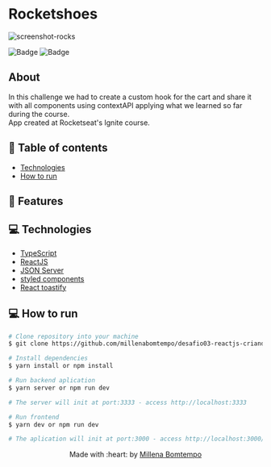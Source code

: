 # Rocketshoes
![screenshot-rocks](https://user-images.githubusercontent.com/47898033/179369505-b6205a87-03ba-46d1-931c-35171b3a691b.png)

![Badge](https://img.shields.io/badge/since-2022-blue?style=flat-square)
![Badge](https://img.shields.io/badge/status-finalizado-green?style=flat-square)

## About
In this challenge we had to create a custom hook for the cart and share it with all components using contextAPI applying what we learned so far during the course.  
App created at Rocketseat's Ignite course.

## :pushpin: Table of contents

- [Technologies](#computer-technologies)
- [How to run](#construction_worker-how-to-run)

## :memo: Features

## :computer: Technologies
- [TypeScript](https://www.typescriptlang.org/)
- [ReactJS](https://pt-br.reactjs.org/)
- [JSON Server](https://www.npmjs.com/package/json-server)
- [styled components](https://styled-components.com/)
- [React toastify](https://fkhadra.github.io/react-toastify/introduction)

## :computer: How to run

```bash
# Clone repository into your machine
$ git clone https://github.com/millenabomtempo/desafio03-reactjs-criando-um-hook-de-carrinho-de-compras.git

# Install dependencies
$ yarn install or npm install

# Run backend aplication
$ yarn server or npm run dev

# The server will init at port:3333 - access http://localhost:3333

# Run frontend 
$ yarn dev or npm run dev

# The aplication will init at port:3000 - access http://localhost:3000/
```

<p align="center"> Made with :heart: by <a href="https://github.com/millenabomtempo">Millena Bomtempo</a></p>
